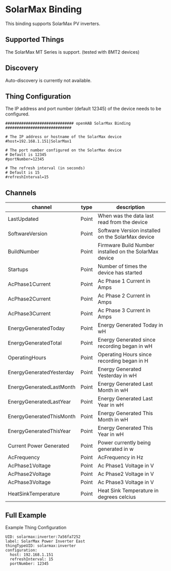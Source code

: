 # SolarMax Binding

This binding supports SolarMax PV inverters.

## Supported Things

The SolarMax MT Series is support. (tested with 8MT2 devices)

## Discovery

Auto-discovery is currently not available.

## Thing Configuration

The IP address and port number (default 12345) of the device needs to be configured.


```
############################## openHAB SolarMax Binding #############################

# The IP address or hostname of the SolarMax device
#host=192.168.1.151|SolarMax1

# The port number configured on the SolarMax device
# Default is 12345
#portNumber=12345

# The refresh interval (in seconds) 
# Default is 15 
#refreshInterval=15
```

## Channels

| channel                  | type   | description                                 |
| ------------------------ | ------ | ------------------------------------------- |
| LastUpdated              | Point  | When was the data last read from the device |
| SoftwareVersion    | Point  | Software Version installed on the SolarMax device |
| BuildNumber   | Point  | Firmware Build Number installed on the SolarMax device |
| Startups                 | Point  | Number of times the device has started      |
| AcPhase1Current          | Point  | Ac Phase 1 Current in Amps                  |
| AcPhase2Current          | Point  | Ac Phase 2 Current in Amps                  |
| AcPhase3Current          | Point  | Ac Phase 3 Current in Amps                  |
| EnergyGeneratedToday     | Point  | Energy Generated Today in wH                |
| EnergyGeneratedTotal    | Point  | Energy Generated since recording began in wH |
| OperatingHours           | Point  | Operating Hours since recording began in H  |
| EnergyGeneratedYesterday | Point  | Energy Generated Yesterday in wH            |
| EnergyGeneratedLastMonth | Point  | Energy Generated Last Month in wH           |
| EnergyGeneratedLastYear  | Point  | Energy Generated Last Year in wH            |
| EnergyGeneratedThisMonth | Point  | Energy Generated This Month in wH           |
| EnergyGeneratedThisYear  | Point  | Energy Generated This Year in wH            |
| Current Power Generated  | Point  | Power currently being generated in w        |
| AcFrequency              | Point  | AcFrequency in Hz                           |
| AcPhase1Voltage          | Point  | Ac Phase1 Voltage in V                      |
| AcPhase2Voltage          | Point  | Ac Phase2 Voltage in V                      |
| AcPhase3Voltage          | Point  | Ac Phase3 Voltage in V                      |
| HeatSinkTemperature      | Point  | Heat Sink Temperature in degrees celcius    |

## Full Example

Example Thing Configuration
```
UID: solarmax:inverter:7a56fa7252
label: SolarMax Power Inverter East
thingTypeUID: solarmax:inverter
configuration:
  host: 192.168.1.151
  refreshInterval: 15
  portNumber: 12345
```
